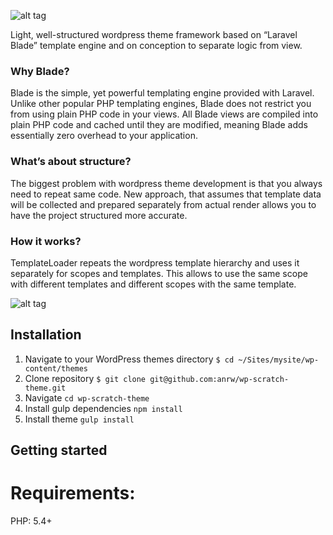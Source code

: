![alt tag](http://i.imgur.com/2TgPJNk.png)

Light, well-structured wordpress theme framework based on “Laravel Blade” template engine and on conception to separate logic from view.

### Why Blade?

Blade is the simple, yet powerful templating engine provided with Laravel. Unlike other popular PHP templating engines, Blade does not restrict you from using plain PHP code in your views. All Blade views are compiled into plain PHP code and cached until they are modified, meaning Blade adds essentially zero overhead to your application.

### What’s about structure?

The biggest problem with wordpress theme development is that you always need to repeat same code.  New approach, that assumes that template data will be collected and prepared separately from actual render allows you to have the project structured more accurate.

### How it works?

TemplateLoader repeats the wordpress template hierarchy and uses it separately for scopes and templates. This allows to use the same scope with different templates and different scopes with the same template.

![alt tag](http://i.imgur.com/eKZsyF3.png)

## Installation
1. Navigate to your WordPress themes directory `$ cd ~/Sites/mysite/wp-content/themes`
2. Clone repository `$ git clone git@github.com:anrw/wp-scratch-theme.git`
3. Navigate `cd wp-scratch-theme`
4. Install gulp dependencies `npm install`
5. Install theme `gulp install`

## Getting started

# Requirements:

PHP: 5.4+